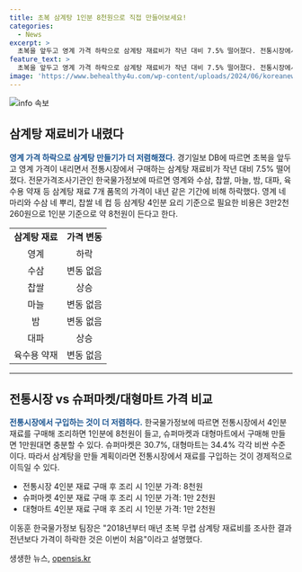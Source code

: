 ```yaml
---
title: 초복 삼계탕 1인분 8천원으로 직접 만들어보세요!
categories:
  - News
excerpt: >
  초복을 앞두고 영계 가격 하락으로 삼계탕 재료비가 작년 대비 7.5% 떨어졌다. 전통시장에서 4인분 요리 기준으로 3만2천260원의 비용이 필요하며, 슈퍼마켓과 대형마트는 각각 30.7%, 34.4% 더 비싸다. 영계와 수삼, 찹쌀, 마늘, 밤, 대파, 육수용 약재 등 삼계탕 재료 7개 품목의 가격 조사 결과를 바탕으로 한국물가정보가 발표한 이번 하락은 5년 전 가격 대비 7.5% 내렸으며, 작년 대비에도 2천600원(7.5%) 가격이 낮다. 최근 중부지방의 집중호우로 인한 공급 확대와 정부 납품단가 지원으로 닭고기 가격도 하락세를 보이고 있다.
feature_text: >
  초복을 앞두고 영계 가격 하락으로 삼계탕 재료비가 작년 대비 7.5% 떨어졌다. 전통시장에서 4인분 요리 기준으로 3만2천260원의 비용이 필요하며, 슈퍼마켓과 대형마트는 각각 30.7%, 34.4% 더 비싸다. 영계와 수삼, 찹쌀, 마늘, 밤, 대파, 육수용 약재 등 삼계탕 재료 7개 품목의 가격 조사 결과를 바탕으로 한국물가정보가 발표한 이번 하락은 5년 전 가격 대비 7.5% 내렸으며, 작년 대비에도 2천600원(7.5%) 가격이 낮다. 최근 중부지방의 집중호우로 인한 공급 확대와 정부 납품단가 지원으로 닭고기 가격도 하락세를 보이고 있다.
image: 'https://www.behealthy4u.com/wp-content/uploads/2024/06/koreanews.jpg'
---
```


<p><img src="https://www.behealthy4u.com/wp-content/uploads/2024/06/koreanews.jpg" alt="info 속보" /></p>

<h2 data-ke-size="size26">삼계탕 재료비가 내렸다</h2>

<p data-ke-size="size16"><b><span style="color: #1a5490;">영계 가격 하락으로 삼계탕 만들기가 더 저렴해졌다.</span></b> 경기일보 DB에 따르면 초복을 앞두고 영계 가격이 내리면서 전통시장에서 구매하는 삼계탕 재료비가 작년 대비 7.5% 떨어졌다. 전문가격조사기관인 한국물가정보에 따르면 영계와 수삼, 찹쌀, 마늘, 밤, 대파, 육수용 약재 등 삼계탕 재료 7개 품목의 가격이 내년 같은 기간에 비해 하락했다. 영계 네 마리와 수삼 네 뿌리, 찹쌀 네 컵 등 삼계탕 4인분 요리 기준으로 필요한 비용은 3만2천260원으로 1인분 기준으로 약 8천원이 든다고 한다.</p>

<table>
  <tbody>
    <tr>
      <td style="text-align: center; height: 17px;"><b>삼계탕 재료</b></td>
      <td style="text-align: center; height: 17px;"><b>가격 변동</b></td>
    </tr>
    <tr>
      <td style="text-align: center; height: 17px;">영계</td>
      <td style="text-align: center; height: 17px;">하락</td>
    </tr>
    <tr>
      <td style="text-align: center; height: 17px;">수삼</td>
      <td style="text-align: center; height: 17px;">변동 없음</td>
    </tr>
    <tr>
      <td style="text-align: center; height: 17px;">찹쌀</td>
      <td style="text-align: center; height: 17px;">상승</td>
    </tr>
    <tr>
      <td style="text-align: center; height: 17px;">마늘</td>
      <td style="text-align: center; height: 17px;">변동 없음</td>
    </tr>
    <tr>
      <td style="text-align: center; height: 17px;">밤</td>
      <td style="text-align: center; height: 17px;">변동 없음</td>
    </tr>
    <tr>
      <td style="text-align: center; height: 17px;">대파</td>
      <td style="text-align: center; height: 17px;">상승</td>
    </tr>
    <tr>
      <td style="text-align: center; height: 17px;">육수용 약재</td>
      <td style="text-align: center; height: 17px;">변동 없음</td>
    </tr>
  </tbody>
</table>

<hr>

<h2 data-ke-size="size26">전통시장 vs 슈퍼마켓/대형마트 가격 비교</h2>

<p data-ke-size="size16"><b><span style="color: #1a5490;">전통시장에서 구입하는 것이 더 저렴하다.</span></b> 한국물가정보에 따르면 전통시장에서 4인분 재료를 구매해 조리하면 1인분에 8천원이 들고, 슈퍼마켓과 대형마트에서 구매해 만들면 1만원대면 충분할 수 있다. 슈퍼마켓은 30.7%, 대형마트는 34.4% 각각 비싼 수준이다. 따라서 삼계탕을 만들 계획이라면 전통시장에서 재료를 구입하는 것이 경제적으로 이득일 수 있다.</p>

<ul>
  <li>전통시장 4인분 재료 구매 후 조리 시 1인분 가격: 8천원</li>
  <li>슈퍼마켓 4인분 재료 구매 후 조리 시 1인분 가격: 1만 2천원</li>
  <li>대형마트 4인분 재료 구매 후 조리 시 1인분 가격: 1만 2천원</li>
</ul>

<p data-ke-size="size16">이동훈 한국물가정보 팀장은 "2018년부터 매년 초복 무렵 삼계탕 재료비를 조사한 결과 전년보다 가격이 하락한 것은 이번이 처음"이라고 설명했다.</p>
생생한 뉴스, <a href="https://opensis.kr" rel="dofollow">opensis.kr</a>



